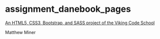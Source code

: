 # assignment_danebook_pages

[An HTML5, CSS3, Bootstrap, and SASS project of the Viking Code School](http://www.vikingcodeschool.com)

Matthew Miner
